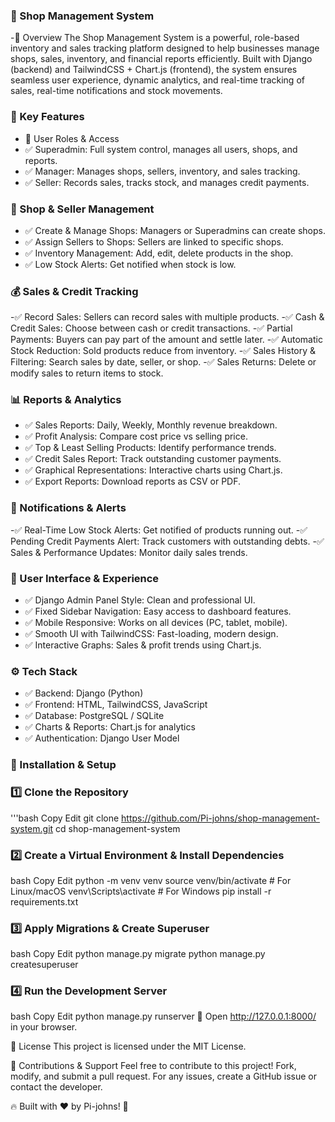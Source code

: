 
### 🏪 Shop Management System
-📌 Overview
The Shop Management System is a powerful, role-based inventory and sales tracking platform designed to help businesses manage shops, sales, inventory, and financial reports efficiently. Built with Django (backend) and TailwindCSS + Chart.js (frontend), the system ensures seamless user experience, dynamic analytics, and real-time tracking of sales, real-time notifications and stock movements.

### 🚀 Key Features
- 🔹 User Roles & Access
- ✅ Superadmin: Full system control, manages all users, shops, and reports.
- ✅ Manager: Manages shops, sellers, inventory, and sales tracking.
- ✅ Seller: Records sales, tracks stock, and manages credit payments.

### 🛒 Shop & Seller Management
- ✅ Create & Manage Shops: Managers or Superadmins can create shops.
- ✅ Assign Sellers to Shops: Sellers are linked to specific shops.
- ✅ Inventory Management: Add, edit, delete products in the shop.
- ✅ Low Stock Alerts: Get notified when stock is low.

### 💰 Sales & Credit Tracking
-✅ Record Sales: Sellers can record sales with multiple products.
-✅ Cash & Credit Sales: Choose between cash or credit transactions.
-✅ Partial Payments: Buyers can pay part of the amount and settle later.
-✅ Automatic Stock Reduction: Sold products reduce from inventory.
-✅ Sales History & Filtering: Search sales by date, seller, or shop.
-✅ Sales Returns: Delete or modify sales to return items to stock.

### 📊 Reports & Analytics
- ✅ Sales Reports: Daily, Weekly, Monthly revenue breakdown.
- ✅ Profit Analysis: Compare cost price vs selling price.
- ✅ Top & Least Selling Products: Identify performance trends.
- ✅ Credit Sales Report: Track outstanding customer payments.
- ✅ Graphical Representations: Interactive charts using Chart.js.
- ✅ Export Reports: Download reports as CSV or PDF.

### 🔔 Notifications & Alerts
-✅ Real-Time Low Stock Alerts: Get notified of products running out.
-✅ Pending Credit Payments Alert: Track customers with outstanding debts.
-✅ Sales & Performance Updates: Monitor daily sales trends.

### 🎨 User Interface & Experience
- ✅ Django Admin Panel Style: Clean and professional UI.
- ✅ Fixed Sidebar Navigation: Easy access to dashboard features.
- ✅ Mobile Responsive: Works on all devices (PC, tablet, mobile).
- ✅ Smooth UI with TailwindCSS: Fast-loading, modern design.
- ✅ Interactive Graphs: Sales & profit trends using Chart.js.

### ⚙️ Tech Stack
- ✅ Backend: Django (Python)
- ✅ Frontend: HTML, TailwindCSS, JavaScript
- ✅ Database: PostgreSQL / SQLite
- ✅ Charts & Reports: Chart.js for analytics
- ✅ Authentication: Django User Model



### 🔧 Installation & Setup
###  1️⃣ Clone the Repository
'''bash
Copy
Edit
git clone https://github.com/Pi-johns/shop-management-system.git
cd shop-management-system
### 2️⃣ Create a Virtual Environment & Install Dependencies
bash
Copy
Edit
python -m venv venv
source venv/bin/activate  # For Linux/macOS
venv\Scripts\activate  # For Windows
pip install -r requirements.txt
### 3️⃣ Apply Migrations & Create Superuser
bash
Copy
Edit
python manage.py migrate
python manage.py createsuperuser
### 4️⃣ Run the Development Server
bash
Copy
Edit
python manage.py runserver
🔗 Open http://127.0.0.1:8000/ in your browser.

📜 License
This project is licensed under the MIT License.

🤝 Contributions & Support
Feel free to contribute to this project! Fork, modify, and submit a pull request.
For any issues, create a GitHub issue or contact the developer.

🔥 Built with ❤️ by Pi-johns! 🚀
